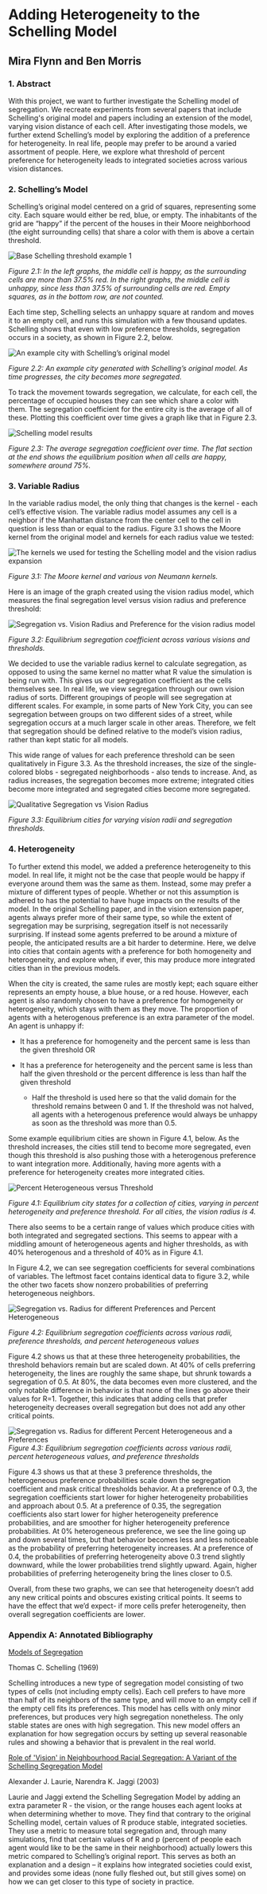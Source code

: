 # Adding Heterogeneity to the Schelling Model
## Mira Flynn and Ben Morris

### 1. Abstract

With this project, we want to further investigate the Schelling model of segregation. We recreate experiments from several papers that include Schelling's original model and papers including an extension of the model, varying vision distance of each cell. After investigating those models, we further extend Schelling’s model by exploring the addition of a preference for heterogeneity. In real life, people may prefer to be around a varied assortment of people. Here, we explore what threshold of percent preference for heterogeneity leads to integrated societies across various vision distances.

### 2. Schelling’s Model

Schelling’s original model centered on a grid of squares, representing some city. Each square would either be red, blue, or empty. The inhabitants of the grid are “happy” if the percent of the houses in their Moore neighborhood (the eight surrounding cells) that share a color with them is above a certain threshold.

![Base Schelling threshold example 1](imgs/moore_examples.png)

*Figure 2.1: In the left graphs, the middle cell is happy, as the surrounding cells are more than 37.5% red. In the right graphs, the middle cell is unhappy, since less than 37.5% of surrounding cells are red. Empty squares, as in the bottom row, are not counted.*

Each time step, Schelling selects an unhappy square at random and moves it to an empty cell, and runs this simulation with a few thousand updates. Schelling shows that even with low preference thresholds, segregation occurs in a society, as shown in Figure 2.2, below.

![An example city with Schelling’s original model](imgs/schelling_moore_city.png)

*Figure 2.2: An example city generated with Schelling’s original model. As time progresses, the city becomes more segregated.*

To track the movement towards segregation, we calculate, for each cell, the percentage of occupied houses they can see which share a color with them. The segregation coefficient for the entire city is the average of all of these. Plotting this coefficient over time gives a graph like that in Figure 2.3.

![Schelling model results](imgs/schelling_moore_results.png)

*Figure 2.3: The average segregation coefficient over time. The flat section at the end shows the equilibrium position when all cells are happy, somewhere around 75%.*

### 3. Variable Radius

In the variable radius model, the only thing that changes is the kernel - each cell’s effective vision. The variable radius model assumes any cell is a neighbor if the Manhattan distance from the center cell to the cell in question is less than or equal to the radius. Figure 3.1 shows the Moore kernel from the original model and kernels for each radius value we tested:

![The kernels we used for testing the Schelling model and the vision radius expansion](imgs/kernels_demo.png)

*Figure 3.1: The Moore kernel and various von Neumann kernels.*

Here is an image of the graph created using the vision radius model, which measures the final segregation level versus vision radius and preference threshold:

![Segregation vs. Vision Radius and Preference for the vision radius model](imgs/graph1.jpg)

*Figure 3.2: Equilibrium segregation coefficient across various visions and thresholds.*

We decided to use the variable radius kernel to calculate segregation, as opposed to using the same kernel no matter what R value the simulation is being run with. This gives us our segregation coefficient as the cells themselves see. In real life, we view segregation through our own vision radius of sorts. Different groupings of people will see segregation at different scales. For example, in some parts of New York City, you can see segregation between groups on two different sides of a street, while segregation occurs at a much larger scale in other areas. Therefore, we felt that segregation should be defined relative to the model’s vision radius, rather than kept static for all models.

This wide range of values for each preference threshold can be seen qualitatively in Figure 3.3. As the threshold increases, the size of the single-colored blobs - segregated neighborhoods - also tends to increase. And, as radius increases, the segregation becomes more extreme; integrated cities become more integrated and segregated cities become more segregated. 

![Qualitative Segregation vs Vision Radius](imgs/3x3_radius_by_threshold.png)

*Figure 3.3: Equilibrium cities for varying vision radii and segregation thresholds.*


### 4. Heterogeneity

To further extend this model, we added a preference heterogeneity to this model. In real life, it might not be the case that people would be happy if everyone around them was the same as them. Instead, some may prefer a mixture of different types of people. Whether or not this assumption is adhered to has the potential to have huge impacts on the results of the model. In the original Schelling paper, and in the vision extension paper, agents always prefer more of their same type, so while the extent of segregation may be surprising, segregation itself is not necessarily surprising. If instead some agents preferred to be around a mixture of people, the anticipated results are a bit harder to determine. Here, we delve into cities that contain agents with a preference for both homogeneity and heterogeneity, and explore when, if ever, this may produce more integrated cities than in the previous models.

When the city is created, the same rules are mostly kept; each square either represents an empty house, a blue house, or a red house. However, each agent is also randomly chosen to have a preference for homogeneity or heterogeneity, which stays with them as they move. The proportion of agents with a heterogenous preference is an extra parameter of the model. An agent is unhappy if:

- It has a preference for homogeneity and the percent same is less than the given threshold OR

- It has a preference for heterogeneity and the percent same is less than half the given threshold or the percent difference is less than half the given threshold

    - Half the threshold is used here so that the valid domain for the threshold remains between 0 and 1. If the threshold was not halved, all agents with a heterogenous preference would always be unhappy as soon as the threshold was more than 0.5.

Some example equilibrium cities are shown in Figure 4.1, below. As the threshold increases, the cities still tend to become more segregated, even though this threshold is also pushing those with a heterogenous preference to want integration more. Additionally, having more agents with a preference for heterogeneity creates more integrated cities. 

![Percent Heterogeneous versus Threshold](imgs/3x3_phetero_by_threshold.png)

*Figure 4.1: Equilibrium city states for a collection of cities, varying in percent heterogeneity and preference threshold. For all cities, the vision radius is 4.*

There also seems to be a certain range of values which produce cities with both integrated and segregated sections. This seems to appear with a middling amount of heterogeneous agents and higher thresholds, as with 40% heterogenous and a threshold of 40% as in Figure 4.1.

In Figure 4.2, we can see segregation coefficients for several combinations of variables. The leftmost facet contains identical data to figure 3.2, while the other two facets show nonzero probabilities of preferring heterogeneous neighbors.

![Segregation vs. Radius for different Preferences and Percent Heterogeneous](imgs/graph2.jpg)

*Figure 4.2: Equilibrium segregation coefficients across various radii, preference thresholds, and percent heterogeneous values*

Figure 4.2 shows us that at these three heterogeneity probabilities, the threshold behaviors remain but are scaled down. At 40% of cells preferring heterogeneity, the lines are roughly the same shape, but shrunk towards a segregation of 0.5. At 80%, the data becomes even more clustered, and the only notable difference in behavior is that none of the lines go above their values for R=1. Together, this indicates that adding cells that prefer heterogeneity decreases overall segregation but does not add any other critical points.

![Segregation vs. Radius for different Percent Heterogeneous and a Preferences](imgs/graph3.jpg)
*Figure 4.3: Equilibrium segregation coefficients across various radii, percent heterogeneous values, and preference thresholds*

Figure 4.3 shows us that at these 3 preference thresholds, the heterogeneous preference probabilities scale down the segregation coefficient and mask critical thresholds behavior. At a preference of 0.3, the segregation coefficients start lower for higher heterogeneity probabilities and approach about 0.5. At a preference of 0.35, the segregation coefficients also start lower for higher heterogeneity preference probabilities, and are smoother for higher heterogeneity preference probabilities. At 0% heterogeneous preference, we see the line going up and down several times, but that behavior becomes less and less noticeable as the probability of preferring heterogeneity increases. At a preference of 0.4, the probabilities of preferring heterogeneity above 0.3 trend slightly downward, while the lower probabilities trend slightly upward. Again, higher probabilities of preferring heterogeneity bring the lines closer to 0.5.

Overall, from these two graphs, we can see that heterogeneity doesn’t add any new critical points and obscures existing critical points. It seems to have the effect that we’d expect- if more cells prefer heterogeneity, then overall segregation coefficients are lower. 


### Appendix A: Annotated Bibliography

[Models of Segregation](https://www.jstor.org/stable/pdf/1823701.pdf)

Thomas C. Schelling (1969)

Schelling introduces a new type of segregation model consisting of two types of cells (not including empty cells). Each cell prefers to have more than half of its neighbors of the same type, and will move to an empty cell if the empty cell fits its preferences. This model has cells with only minor preferences, but produces very high segregation nonetheless. The only stable states are ones with high segregation. This new model offers an explanation for how segregation occurs by setting up several reasonable rules and showing a behavior that is prevalent in the real world.

[Role of 'Vision' in Neighbourhood Racial Segregation: A Variant of the Schelling Segregation Model](http://citeseerx.ist.psu.edu/viewdoc/download?doi=10.1.1.1027.3357&rep=rep1&type=pdf)

Alexander J. Laurie, Narendra K. Jaggi (2003) 

Laurie and Jaggi extend the Schelling Segregation Model by adding an extra parameter R - the vision, or the range houses each agent looks at when determining whether to move. They find that contrary to the original Schelling model, certain values of R produce stable, integrated societies. They use a metric to measure total segregation and, through many simulations, find that certain values of R and p (percent of people each agent would like to be the same in their neighborhood) actually lowers this metric compared to Schelling’s original report. This serves as both an explanation and a design – it explains how integrated societies could exist, and provides some ideas (none fully fleshed out, but still gives some) on how we can get closer to this type of society in practice.
